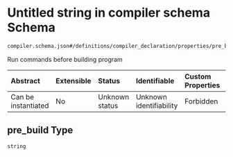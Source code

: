 # Untitled string in compiler schema Schema

```txt
compiler.schema.json#/definitions/compiler_declaration/properties/pre_build
```

Run commands before building program

| Abstract            | Extensible | Status         | Identifiable            | Custom Properties | Additional Properties | Access Restrictions | Defined In                                                                  |
| :------------------ | :--------- | :------------- | :---------------------- | :---------------- | :-------------------- | :------------------ | :-------------------------------------------------------------------------- |
| Can be instantiated | No         | Unknown status | Unknown identifiability | Forbidden         | Allowed               | none                | [compiler.schema.json*](../out/compiler.schema.json "open original schema") |

## pre_build Type

`string`
